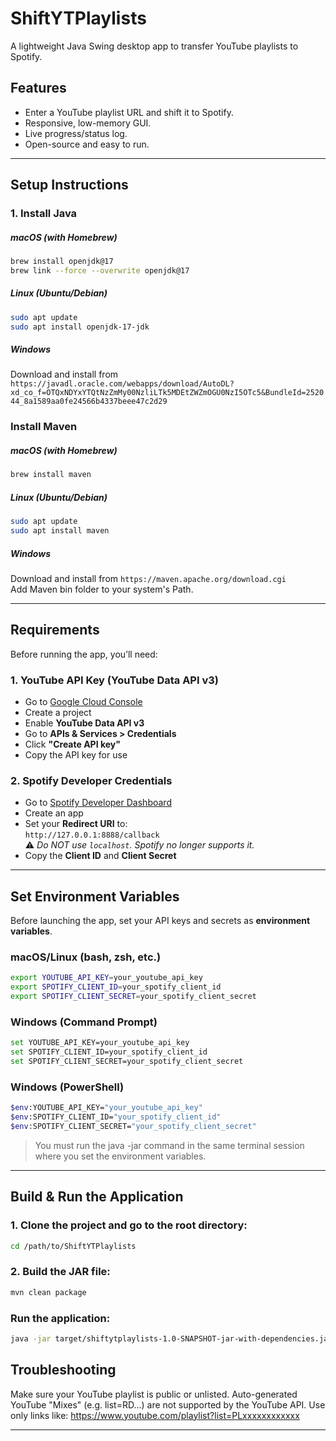 # ShiftYTPlaylists

A lightweight Java Swing desktop app to transfer YouTube playlists to Spotify.

## Features

- Enter a YouTube playlist URL and shift it to Spotify.
- Responsive, low-memory GUI.
- Live progress/status log.
- Open-source and easy to run.

---

## Setup Instructions

### 1. Install Java

##### macOS (with Homebrew)

```bash
brew install openjdk@17
brew link --force --overwrite openjdk@17
```

##### Linux (Ubuntu/Debian)

```bash
sudo apt update
sudo apt install openjdk-17-jdk
```

##### Windows

Download and install from `https://javadl.oracle.com/webapps/download/AutoDL?xd_co_f=OTQxNDYxYTQtNzZmMy00NzliLTk5MDEtZWZmOGU0NzI5OTc5&BundleId=252044_8a1589aa0fe24566b4337beee47c2d29 `

### Install Maven

##### macOS (with Homebrew)

```bash
brew install maven
```

##### Linux (Ubuntu/Debian)

```bash
sudo apt update
sudo apt install maven
```

##### Windows

Download and install from `https://maven.apache.org/download.cgi`    
Add Maven bin folder to your system's Path.

---

## Requirements

Before running the app, you’ll need:

### 1. YouTube API Key (YouTube Data API v3)

- Go to [Google Cloud Console](https://console.cloud.google.com/)
- Create a project
- Enable **YouTube Data API v3**
- Go to **APIs & Services > Credentials**
- Click **"Create API key"**
- Copy the API key for use

### 2. Spotify Developer Credentials

- Go to [Spotify Developer Dashboard](https://developer.spotify.com/dashboard)
- Create an app
- Set your **Redirect URI** to:  
  `http://127.0.0.1:8888/callback`  
  ⚠️ _Do NOT use `localhost`. Spotify no longer supports it._
- Copy the **Client ID** and **Client Secret**

---

## Set Environment Variables

Before launching the app, set your API keys and secrets as **environment variables**.

### macOS/Linux (bash, zsh, etc.)

```bash
export YOUTUBE_API_KEY=your_youtube_api_key
export SPOTIFY_CLIENT_ID=your_spotify_client_id
export SPOTIFY_CLIENT_SECRET=your_spotify_client_secret
```

### Windows (Command Prompt)

```bash
set YOUTUBE_API_KEY=your_youtube_api_key
set SPOTIFY_CLIENT_ID=your_spotify_client_id
set SPOTIFY_CLIENT_SECRET=your_spotify_client_secret
```

### Windows (PowerShell)

```bash
$env:YOUTUBE_API_KEY="your_youtube_api_key"
$env:SPOTIFY_CLIENT_ID="your_spotify_client_id"
$env:SPOTIFY_CLIENT_SECRET="your_spotify_client_secret"
```

> You must run the java -jar command in the same terminal session where you set the environment variables.

---

## Build & Run the Application

### 1. Clone the project and go to the root directory:

```bash
cd /path/to/ShiftYTPlaylists

```

### 2. Build the JAR file:

```bash
mvn clean package
```

### Run the application:

```bash
java -jar target/shiftytplaylists-1.0-SNAPSHOT-jar-with-dependencies.jar
```

## Troubleshooting

Make sure your YouTube playlist is public or unlisted.
Auto-generated YouTube "Mixes" (e.g. list=RD...) are not supported by the YouTube API.
Use only links like:
https://www.youtube.com/playlist?list=PLxxxxxxxxxxxx

---
